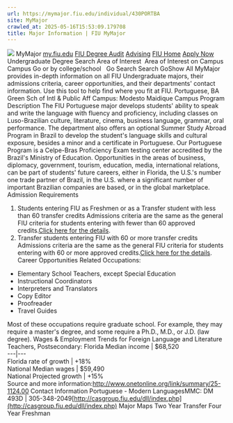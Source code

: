 ```yaml
---
url: https://mymajor.fiu.edu/individual/430PORTBA
site: MyMajor
crawled_at: 2025-05-16T15:53:09.179708
title: Major Information | FIU MyMajor
---
```


![](https://mymajor.fiu.edu/assets/logo-T4VPR2BI.png)
MyMajor
[my.fiu.edu](https://my.fiu.edu/)
[FIU Degree Audit](https://dasa.fiu.edu/all-departments/advising/panther-success-hub/panther-degree-audit/)
[Advising](https://advising.fiu.edu)
[FIU Home](https://www.fiu.edu/)
[Apply Now](https://admissions.fiu.edu/)
Undergraduate Degree Search
Area of Interest
​
Area of Interest
on
Campus
​
Campus
Go
or by college/school
​
​
Go
Search
Search
GoShow All
MyMajor provides in-depth information on all FIU Undergraduate majors, their admissions criteria, career opportunities, and their departments' contact information. Use this tool to help find where you fit at FIU.
Portuguese,
BA
Green Sch of Intl & Public Aff
Campus:
Modesto Maidique Campus
Program Description
The FIU Portuguese major develops students' ability to speak and write the language with fluency and proficiency, including classes on Luso-Brazilian culture, literature, cinema, business language, grammar, oral performance. The department also offers an optional Summer Study Abroad Program in Brazil to develop the student's language skills and cultural exposure, besides a minor and a certificate in Portuguese. Our Portuguese Program is a Celpe-Bras Proficiency Exam testing center accredited by the Brazil's Ministry of Education. Opportunities in the areas of business, diplomacy, government, tourism, education, media, international relations, can be part of students' future careers, either in Florida, the U.S.'s number one trade partner of Brazil, in the U.S. where a significant number of important Brazilian companies are based, or in the global marketplace.
Admission Requirements
1. Students entering FIU as Freshmen or as a Transfer student with less than 60 transfer credits
Admissions criteria are the same as the general FIU criteria for students entering with fewer than 60 approved credits.[Click here for the details](http://admissions.fiu.edu/apply/freshman/).
2. Transfer students entering FIU with 60 or more transfer credits
Admissions criteria are the same as the general FIU criteria for students entering with 60 or more approved credits.[Click here for the details](http://admissions.fiu.edu/apply/transfer/).
Career Opportunities
Related Occupations:
  * Elementary School Teachers, except Special Education
  * Instructional Coordinators
  * Interpreters and Translators
  * Copy Editor
  * Proofreader
  * Travel Guides


Most of these occupations require graduate school. For example, they may require a master's degree, and some require a Ph.D., M.D., or J.D. (law degree).
Wages & Employment Trends for Foreign Language and Literature Teachers, Postsecondary:
Florida Median income | $68,520  
---|---  
Florida rate of growth | +18%  
National Median wages | $59,490  
National Projected growth | +15%  
Source and more information:<http://www.onetonline.org/link/summary/25-1124.00>
Contact Information
Portuguese - Modern LanguagesMMC: DM 493D | 305-348-2049[http://casgroup.fiu.edu/dll/index.php](http://casgroup.fiu.edu/dll/index.php)
Major Maps
Two Year Transfer
Four Year Freshman
